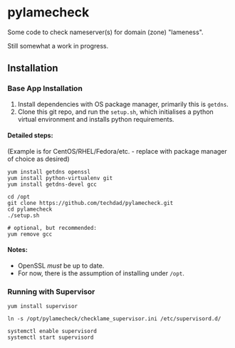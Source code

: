 # pylamecheck

Some code to check nameserver(s) for domain (zone) "lameness".

Still somewhat a work in progress.

## Installation

### Base App Installation

1. Install dependencies with OS package manager, primarily this is `getdns`.
2. Clone this git repo, and run the `setup.sh`, which initialises a python virtual environment and installs python requirements.

#### Detailed steps:

(Example is for CentOS/RHEL/Fedora/etc. - replace with package manager of choice as desired)

```
yum install getdns openssl
yum install python-virtualenv git
yum install getdns-devel gcc

cd /opt
git clone https://github.com/techdad/pylamecheck.git
cd pylamecheck
./setup.sh

# optional, but recommended:
yum remove gcc
```

#### Notes:
* OpenSSL *must* be up to date.
* For now, there is the assumption of installing under `/opt`.

### Running with Supervisor

```
yum install supervisor

ln -s /opt/pylamecheck/checklame_supervisor.ini /etc/supervisord.d/

systemctl enable supervisord
systemctl start supervisord
```



